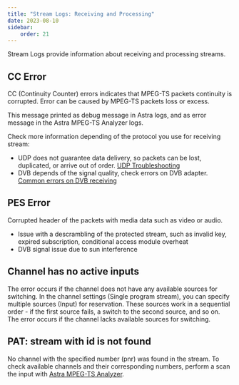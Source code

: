 ```yaml
---
title: "Stream Logs: Receiving and Processing"
date: 2023-08-10
sidebar:
    order: 21
---
```


Stream Logs provide information about receiving and processing streams.

## CC Error

CC (Continuity Counter) errors indicates that MPEG-TS packets continuity is corrupted. Error can be caused by MPEG-TS packets loss or excess.

This message printed as debug message in Astra logs, and as error message in the Astra MPEG-TS Analyzer logs.

Check more information depending of the protocol you use for receiving stream:

- UDP does not guarantee data delivery, so packets can be lost, duplicated, or arrive out of order. [UDP Troubleshooting](/en/astra/receiving-udp/troubleshooting/#too-many-errors-on-receiving-udp)
- DVB depends of the signal quality, check errors on DVB adapter. [Common errors on DVB receiving](/en/astra/adapters/errors/)

## PES Error

Corrupted header of the packets with media data such as video or audio.

- Issue with a descrambling of the protected stream, such as invalid key, expired subscription, conditional access module overheat
- DVB signal issue due to sun interference

## Channel has no active inputs

The error occurs if the channel does not have any available sources for switching.
In the channel settings (Single program stream), you can specify multiple sources (Input) for reservation. These sources work in a sequential order - if the first source fails, a switch to the second source, and so on. The error occurs if the channel lacks available sources for switching.

## PAT: stream with id is not found

No channel with the specified number (pnr) was found in the stream. To check available channels and their corresponding numbers, perform a scan the input with [Astra MPEG-TS Analyzer](/en/misc/tools-and-utilities/astra-mpeg-ts-analyzer).
